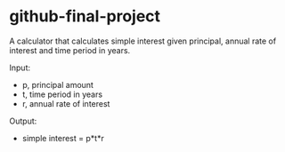 # github-final-project

A calculator that calculates simple interest given principal, annual rate of interest and time period in years.


Input:
   * p, principal amount
   * t, time period in years
   * r, annual rate of interest


Output:
   * simple interest = p\*t\*r

